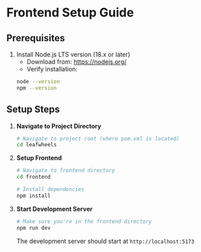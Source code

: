 # Frontend Setup Guide

## Prerequisites
1. Install Node.js LTS version (18.x or later)
   - Download from: https://nodejs.org/
   - Verify installation:
   ```bash
   node --version
   npm --version
   ```

## Setup Steps

1. **Navigate to Project Directory**
   ```bash
   # Navigate to project root (where pom.xml is located)
   cd leafwheels
   ```

2. **Setup Frontend**
   ```bash
   # Navigate to frontend directory
   cd frontend

   # Install dependencies
   npm install
   ```

3. **Start Development Server**
   ```bash
   # Make sure you're in the frontend directory
   npm run dev
   ```
   The development server should start at `http://localhost:5173`
